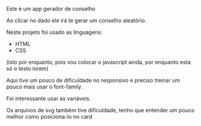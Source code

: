 Este é um app gerador de conselho

Ao clicar no dado ele irá te gerar um conselho aleatório.

Neste projeto foi usado as linguagens:

* HTML
* CSS

(isto por enquanto, pois vou colocar o javascript ainda, por enquanto esta só o testo lorem)

Aqui tive um pouco de dificuldade no responsivo e preciso treinar um pouco mais usar o font-family.

Foi interessante usar as variáveis.

Os arquivos de svg também tive dificuldade, tenho que entender um pouco melhor como posiciona-lo no card

